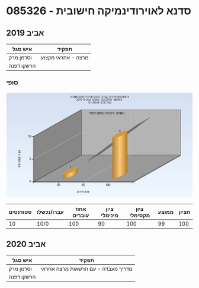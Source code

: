 # 085326 - סדנא לאוירודינמיקה חישובית

## אביב 2019

| איש סגל | תפקיד |
| ---- | ---- |
| וסרמן מרק | מרצה - אחראי מקצוע |
| הרשקו דפנה |  |

### סופי

![201802 Finals](201802/Finals.png)

| סטודנטים | עברו/נכשלו | אחוז עוברים | ציון מינימלי | ציון מקסימלי | ממוצע | חציון |
| ---- | ---- | ---- | ---- | ---- | ---- | ---- |
| 10 | 10/0 | 100 | 90 | 100 | 99 | 100 |

## אביב 2020

| איש סגל | תפקיד |
| ---- | ---- |
| וסרמן מרק | מדריך מעבדה - עם הרשאות מרצה אחראי |
| הרשקו דפנה |  |

